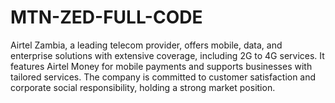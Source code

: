 # MTN-ZED-FULL-CODE
Airtel Zambia, a leading telecom provider, offers mobile, data, and enterprise solutions with extensive coverage, including 2G to 4G services. It features Airtel Money for mobile payments and supports businesses with tailored services. The company is committed to customer satisfaction and corporate social responsibility, holding a strong market position.
